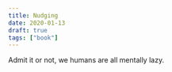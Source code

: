 ```yaml
---
title: Nudging
date: 2020-01-13
draft: true
tags: ["book"]
---
```


Admit it or not, we humans are all mentally lazy.